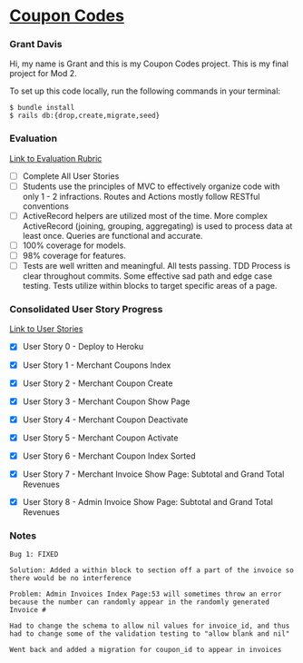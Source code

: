 # [Coupon Codes](https://young-badlands-19401-fff924f631aa.herokuapp.com/)
### Grant Davis

Hi, my name is Grant and this is my Coupon Codes project. This is my final project for Mod 2.

To set up this code locally, run the following commands in your terminal:

```
$ bundle install
$ rails db:{drop,create,migrate,seed}
```

### Evaluation

[Link to Evaluation Rubric](https://backend.turing.edu/module2/projects/coupon_codes/evaluation)

- [ ] Complete All User Stories
- [ ] Students use the principles of MVC to effectively organize code with only 1 - 2 infractions. Routes and Actions mostly follow RESTful conventions
- [ ] ActiveRecord helpers are utilized most of the time. More complex ActiveRecord (joining, grouping, aggregating) is used to process data at least once. Queries are functional and accurate.
- [ ] 100% coverage for models. 
- [ ] 98% coverage for features. 
- [ ] Tests are well written and meaningful. All tests passing. TDD Process is clear throughout commits. Some effective sad path and edge case testing. Tests utilize within blocks to target specific areas of a page.

### Consolidated User Story Progress

[Link to User Stories](https://backend.turing.edu/module2/projects/coupon_codes/#user-stories)

- [x] User Story 0 - Deploy to Heroku

- [x] User Story 1 - Merchant Coupons Index

- [x] User Story 2 - Merchant Coupon Create

- [x] User Story 3 - Merchant Coupon Show Page

- [x] User Story 4 - Merchant Coupon Deactivate

- [x] User Story 5 - Merchant Coupon Activate

- [x] User Story 6 - Merchant Coupon Index Sorted

- [x] User Story 7 - Merchant Invoice Show Page: Subtotal and Grand Total Revenues 

- [x] User Story 8 - Admin Invoice Show Page: Subtotal and Grand Total Revenues

### Notes

```
Bug 1: FIXED

Solution: Added a within block to section off a part of the invoice so there would be no interference

Problem: Admin Invoices Index Page:53 will sometimes throw an error because the number can randomly appear in the randomly generated Invoice #
```
```
Had to change the schema to allow nil values for invoice_id, and thus had to change some of the validation testing to "allow blank and nil"
```
```
Went back and added a migration for coupon_id to appear in invoices
```